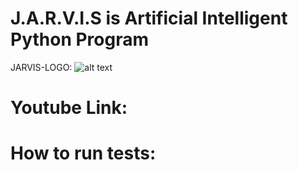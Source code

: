 # J.A.R.V.I.S is Artificial Intelligent Python Program
JARVIS-LOGO: 
![alt text](https://github.com/SOUMYARANJANBISWAL/J-A-R-V-I-S/blob/master/JARVIS.png)





# Youtube Link:


# How to run tests:
 
